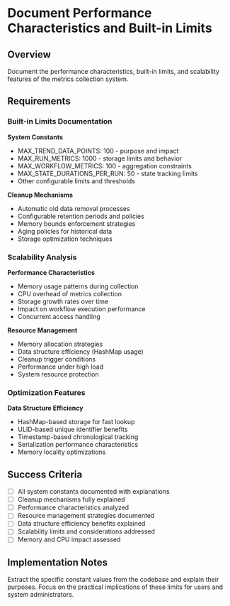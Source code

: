 # Document Performance Characteristics and Built-in Limits

## Overview

Document the performance characteristics, built-in limits, and scalability features of the metrics collection system.

## Requirements

### Built-in Limits Documentation

**System Constants**
- MAX_TREND_DATA_POINTS: 100 - purpose and impact
- MAX_RUN_METRICS: 1000 - storage limits and behavior
- MAX_WORKFLOW_METRICS: 100 - aggregation constraints
- MAX_STATE_DURATIONS_PER_RUN: 50 - state tracking limits
- Other configurable limits and thresholds

**Cleanup Mechanisms**
- Automatic old data removal processes
- Configurable retention periods and policies
- Memory bounds enforcement strategies
- Aging policies for historical data
- Storage optimization techniques

### Scalability Analysis

**Performance Characteristics**
- Memory usage patterns during collection
- CPU overhead of metrics collection
- Storage growth rates over time
- Impact on workflow execution performance
- Concurrent access handling

**Resource Management**
- Memory allocation strategies
- Data structure efficiency (HashMap usage)
- Cleanup trigger conditions
- Performance under high load
- System resource protection

### Optimization Features

**Data Structure Efficiency**
- HashMap-based storage for fast lookup
- ULID-based unique identifier benefits
- Timestamp-based chronological tracking
- Serialization performance characteristics
- Memory locality optimizations

## Success Criteria

- [ ] All system constants documented with explanations
- [ ] Cleanup mechanisms fully explained
- [ ] Performance characteristics analyzed
- [ ] Resource management strategies documented
- [ ] Data structure efficiency benefits explained
- [ ] Scalability limits and considerations addressed
- [ ] Memory and CPU impact assessed

## Implementation Notes

Extract the specific constant values from the codebase and explain their purposes. Focus on the practical implications of these limits for users and system administrators.